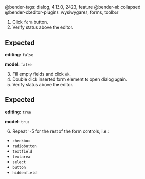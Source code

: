 @bender-tags: dialog, 4.12.0, 2423, feature
@bender-ui: collapsed
@bender-ckeditor-plugins: wysiwygarea, forms, toolbar

1. Click `form` button.
2. Verify status above the editor.

## Expected

**editing:** `false`

**model:** `false`


3. Fill empty fields and click `ok`.
4. Double click inserted form element to open dialog again.
5. Verify status above the editor.

## Expected

**editing:** `true`

**model:** `true`

6. Repeat 1-5 for the rest of the form controls, i.e.:


* `checkbox`
* `radiobutton`
* `textfield`
* `textarea`
* `select`
* `button`
* `hiddenfield`
